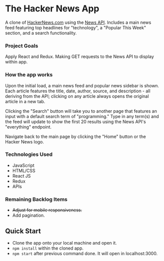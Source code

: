# The Hacker News App

A clone of [HackerNews.com](https://thehackernews.com/) using the [News API](https://newsapi.org/). Includes a main news feed featuring top headlines for "technology", a "Popular This Week" section, and a search functionality.

### Project Goals

Apply React and Redux. Making GET requests to the News API to display within app.

### How the app works

Upon the initial load, a main news feed and popular news sidebar is shown. Each article features the title, date, author, source, and description - all deriving from the API; clicking on any article always opens the original article in a new tab. 

Clicking the "Search" button will take you to another page that features an input with a default search term of "programming." Type in any term(s) and the feed will update to show the first 20 results using the News API's "everything" endpoint.

Navigate back to the main page by clicking the "Home" button or the Hacker News logo.

### Technologies Used

* JavaScript
* HTML/CSS
* React JS
* Redux
* APIs

### Remaining Backlog Items

* ~~Adjust for mobile responsiveness.~~
* Add pagination.

## Quick Start

* Clone the app onto your local machine and open it.
* ````npm install```` within the cloned app.
* ````npm start```` after previous command done. It will open in localhost:3000.
